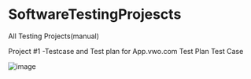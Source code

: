 # SoftwareTestingProjescts
All Testing Projects(manual)

Project #1 -Testcase and Test plan for App.vwo.com
Test Plan
Test Case

![image](https://github.com/user-attachments/assets/3e06b2f7-b57c-4277-9045-d31490ec4ab8)


